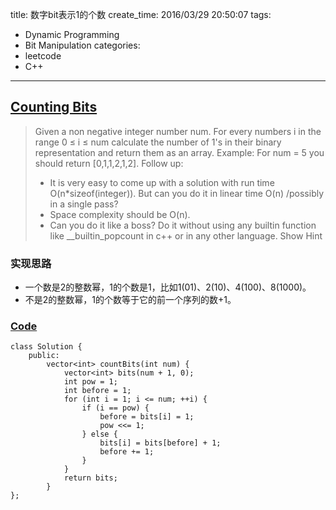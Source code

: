 title: 数字bit表示1的个数
create_time: 2016/03/29 20:50:07
tags:
- Dynamic Programming
- Bit Manipulation
categories:
- leetcode
- C++

---
## [Counting Bits](https://leetcode.com/problems/counting-bits/)
> Given a non negative integer number num. For every numbers i in the range 0 ≤ i ≤ num calculate the number of 1's in their binary representation and return them as an array.
> Example:
> For num = 5 you should return [0,1,1,2,1,2].
> Follow up:
> - It is very easy to come up with a solution with run time O(n*sizeof(integer)). But can you do it in linear time O(n) /possibly in a single pass?
> - Space complexity should be O(n).
> - Can you do it like a boss? Do it without using any builtin function like __builtin_popcount in c++ or in any other language.
Show Hint 

### 实现思路
- 一个数是2的整数幂，1的个数是1，比如1(01)、2(10)、4(100)、8(1000)。
- 不是2的整数幂，1的个数等于它的前一个序列的数+1。

### [Code](https://github.com/Finalcheat/leetcode/blob/master/src/Counting-Bits.cpp)
```
class Solution {
    public:
        vector<int> countBits(int num) {
            vector<int> bits(num + 1, 0);
            int pow = 1;
            int before = 1;
            for (int i = 1; i <= num; ++i) {
                if (i == pow) {
                    before = bits[i] = 1;
                    pow <<= 1;
                } else {
                    bits[i] = bits[before] + 1;
                    before += 1;
                }
            }
            return bits;
        }
};
```
